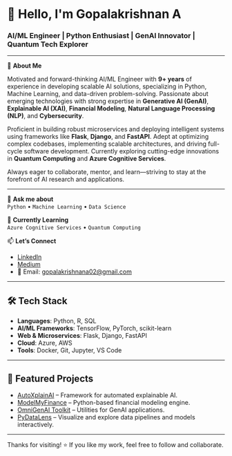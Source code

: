 # 👋 Hello, I'm Gopalakrishnan A

### AI/ML Engineer | Python Enthusiast | GenAI Innovator | Quantum Tech Explorer

---

💼 **About Me**

Motivated and forward-thinking AI/ML Engineer with **9+ years** of experience in developing scalable AI solutions, specializing in Python, Machine Learning, and data-driven problem-solving. Passionate about emerging technologies with strong expertise in **Generative AI (GenAI)**, **Explainable AI (XAI)**, **Financial Modeling**, **Natural Language Processing (NLP)**, and **Cybersecurity**.

Proficient in building robust microservices and deploying intelligent systems using frameworks like **Flask**, **Django**, and **FastAPI**. Adept at optimizing complex codebases, implementing scalable architectures, and driving full-cycle software development. Currently exploring cutting-edge innovations in **Quantum Computing** and **Azure Cognitive Services**.

Always eager to collaborate, mentor, and learn—striving to stay at the forefront of AI research and applications.

---

💬 **Ask me about**  
`Python` • `Machine Learning` • `Data Science`

🧠 **Currently Learning**  
`Azure Cognitive Services` • `Quantum Computing`

📫 **Let’s Connect**  
- [LinkedIn](https://www.linkedin.com/in/gopalakrishnana/)
- [Medium](https://medium.com/@gopalakrishnana02)
- 📧 Email: gopalakrishnana02@gmail.com

---

## 🛠️ Tech Stack

- **Languages**: Python, R, SQL
- **AI/ML Frameworks**: TensorFlow, PyTorch, scikit-learn
- **Web & Microservices**: Flask, Django, FastAPI
- **Cloud**: Azure, AWS
- **Tools**: Docker, Git, Jupyter, VS Code

---

## 🚀 Featured Projects

- [AutoXplainAI](https://github.com/gopalakrishnanarjun/autoxplainai) – Framework for automated explainable AI.
- [ModelMyFinance](https://github.com/gopalakrishnanarjun/modelmyfinance) – Python-based financial modeling engine.
- [OmniGenAI Toolkit](https://github.com/gopalakrishnanarjun/omnigenai_toolkit) – Utilities for GenAI applications.
- [PyDataLens](https://github.com/gopalakrishnanarjun/pydatalens) – Visualize and explore data pipelines and models interactively.

---

Thanks for visiting! ⭐️ If you like my work, feel free to follow and collaborate.
